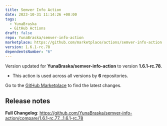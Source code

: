 ```yaml
---
title: Semver Info Action
date: 2023-10-31 11:14:26 +00:00
tags:
  - YunaBraska
  - GitHub Actions
draft: false
repo: YunaBraska/semver-info-action
marketplace: https://github.com/marketplace/actions/semver-info-action
version: 1.6.1-rc.78
dependentsNumber: "6"
---
```



Version updated for **YunaBraska/semver-info-action** to version **1.6.1-rc.78**.
- This action is used across all versions by **6** repositories.

Go to the [GitHub Marketplace](https://github.com/marketplace/actions/semver-info-action) to find the latest changes.

## Release notes

**Full Changelog**: https://github.com/YunaBraska/semver-info-action/compare/1.6.1-rc.77...1.6.1-rc.78
